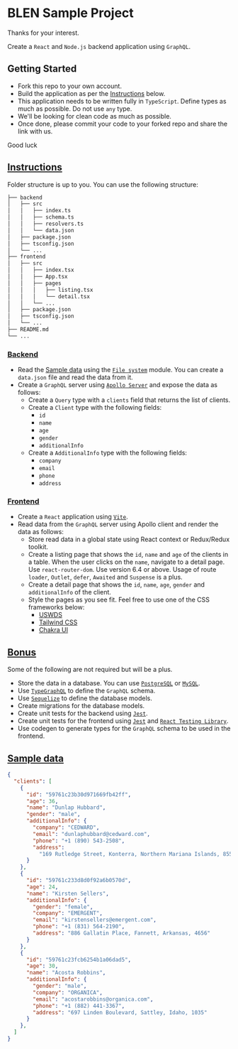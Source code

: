 # BLEN Sample Project

Thanks for your interest.

Create a `React` and `Node.js` backend application using `GraphQL`.

## Getting Started

- Fork this repo to your own account.
- Build the application as per the [Instructions](#instructions) below.
- This application needs to be written fully in `TypeScript`. Define types as much as possible. Do not use `any` type.
- We'll be looking for clean code as much as possible.
- Once done, please commit your code to your forked repo and share the link with us.

Good luck

## [Instructions](#instructions)

Folder structure is up to you. You can use the following structure:

```bash
├── backend
│   ├── src
│   │   ├── index.ts
│   │   ├── schema.ts
│   │   ├── resolvers.ts
│   │   └── data.json
│   ├── package.json
│   ├── tsconfig.json
│   └── ...
├── frontend
│   ├── src
│   │   ├── index.tsx
│   │   ├── App.tsx
│   │   ├── pages
│   │   │   ├── listing.tsx
│   │   │   └── detail.tsx
│   │   └── ...
│   ├── package.json
│   ├── tsconfig.json
│   └── ...
├── README.md
└── ...
```

### [Backend](#backend)

- Read the [Sample data](#data) using the [`File system`](https://nodejs.org/api/fs.html) module. You can create a `data.json` file and read the data from it.
- Create a `GraphQL` server using [`Apollo Server`](https://www.apollographql.com/docs/apollo-server/) and expose the data as follows:
  - Create a `Query` type with a `clients` field that returns the list of clients.
  - Create a `Client` type with the following fields:
    - `id`
    - `name`
    - `age`
    - `gender`
    - `additionalInfo`
  - Create a `AdditionalInfo` type with the following fields:
    - `company`
    - `email`
    - `phone`
    - `address`

### [Frontend](#frontend)

- Create a `React` application using [`Vite`](https://vitejs.dev/).
- Read data from the `GraphQL` server using Apollo client and render the data as follows:
  - Store read data in a global state using React context or Redux/Redux toolkit.
  - Create a listing page that shows the `id`, `name` and `age` of the clients in a table. When the user clicks on the `name`, navigate to a detail page. Use `react-router-dom`. Use version 6.4 or above. Usage of route `loader`, `Outlet`, `defer`, `Awaited` and `Suspense` is a plus.
  - Create a detail page that shows the `id`, `name`, `age`, `gender` and `additionalInfo` of the client.
  - Style the pages as you see fit. Feel free to use one of the CSS frameworks below:
    - [USWDS](https://designsystem.digital.gov/)
    - [Tailwind CSS](https://tailwindcss.com/)
    - [Chakra UI](https://chakra-ui.com/)

## [Bonus](#bonus)

Some of the following are not required but will be a plus.

- Store the data in a database. You can use [`PostgreSQL`](https://www.postgresql.org/) or [`MySQL`](https://www.mysql.com/).
- Use [`TypeGraphQL`](https://typegraphql.com/) to define the `GraphQL` schema.
- Use [`Sequelize`](https://sequelize.org/) to define the database models.
- Create migrations for the database models.
- Create unit tests for the backend using [`Jest`](https://jestjs.io/).
- Create unit tests for the frontend using [`Jest`](https://jestjs.io/) and [`React Testing Library`](https://testing-library.com/docs/react-testing-library/intro/).
- Use codegen to generate types for the `GraphQL` schema to be used in the frontend.

## [Sample data](#data)

```json
{
  "clients": [
    {
      "id": "59761c23b30d971669fb42ff",
      "age": 36,
      "name": "Dunlap Hubbard",
      "gender": "male",
      "additionalInfo": {
        "company": "CEDWARD",
        "email": "dunlaphubbard@cedward.com",
        "phone": "+1 (890) 543-2508",
        "address":
          "169 Rutledge Street, Konterra, Northern Mariana Islands, 8551"
      }
    },
    {
      "id": "59761c233d8d0f92a6b0570d",
      "age": 24,
      "name": "Kirsten Sellers",
      "additionalInfo": {
        "gender": "female",
        "company": "EMERGENT",
        "email": "kirstensellers@emergent.com",
        "phone": "+1 (831) 564-2190",
        "address": "886 Gallatin Place, Fannett, Arkansas, 4656"
      }
    },
    {
      "id": "59761c23fcb6254b1a06dad5",
      "age": 30,
      "name": "Acosta Robbins",
      "additionalInfo": {
        "gender": "male",
        "company": "ORGANICA",
        "email": "acostarobbins@organica.com",
        "phone": "+1 (882) 441-3367",
        "address": "697 Linden Boulevard, Sattley, Idaho, 1035"
      }
    },
  ]
}

```
